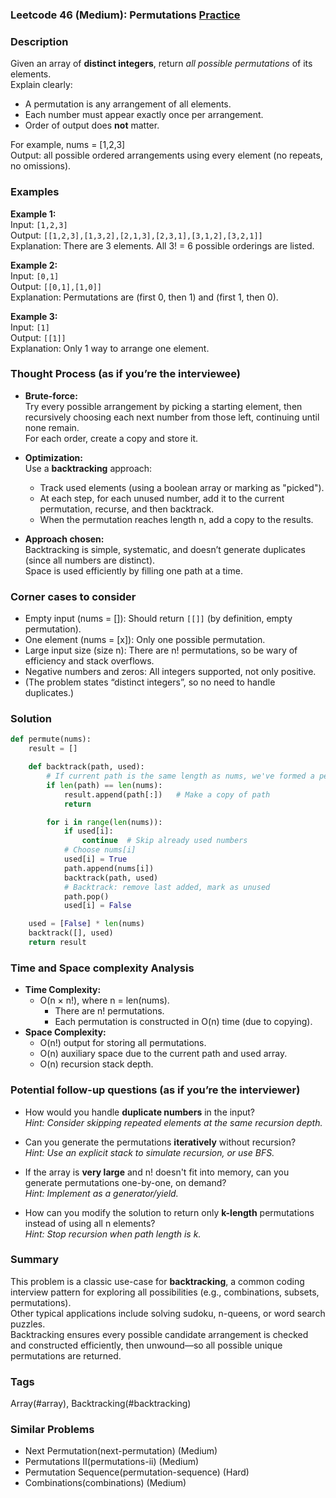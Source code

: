 ### Leetcode 46 (Medium): Permutations [Practice](https://leetcode.com/problems/permutations)

### Description  
Given an array of **distinct integers**, return *all possible permutations* of its elements.  
Explain clearly:  
- A permutation is any arrangement of all elements.  
- Each number must appear exactly once per arrangement.  
- Order of output does **not** matter.

For example, nums = [1,2,3]  
Output: all possible ordered arrangements using every element (no repeats, no omissions).

### Examples  

**Example 1:**  
Input: `[1,2,3]`  
Output: `[[1,2,3],[1,3,2],[2,1,3],[2,3,1],[3,1,2],[3,2,1]]`  
Explanation: There are 3 elements. All 3! = 6 possible orderings are listed.

**Example 2:**  
Input: `[0,1]`  
Output: `[[0,1],[1,0]]`  
Explanation: Permutations are (first 0, then 1) and (first 1, then 0).

**Example 3:**  
Input: `[1]`  
Output: `[[1]]`  
Explanation: Only 1 way to arrange one element.

### Thought Process (as if you’re the interviewee)  
- **Brute-force:**  
  Try every possible arrangement by picking a starting element, then recursively choosing each next number from those left, continuing until none remain.  
  For each order, create a copy and store it.

- **Optimization:**  
  Use a **backtracking** approach:
  - Track used elements (using a boolean array or marking as "picked").
  - At each step, for each unused number, add it to the current permutation, recurse, and then backtrack.
  - When the permutation reaches length n, add a copy to the results.

- **Approach chosen:**  
  Backtracking is simple, systematic, and doesn’t generate duplicates (since all numbers are distinct).  
  Space is used efficiently by filling one path at a time.

### Corner cases to consider  
- Empty input (nums = []): Should return `[[]]` (by definition, empty permutation).
- One element (nums = [x]): Only one possible permutation.
- Large input size (size n): There are n! permutations, so be wary of efficiency and stack overflows.
- Negative numbers and zeros: All integers supported, not only positive.
- (The problem states “distinct integers”, so no need to handle duplicates.)

### Solution

```python
def permute(nums):
    result = []

    def backtrack(path, used):
        # If current path is the same length as nums, we've formed a permutation
        if len(path) == len(nums):
            result.append(path[:])   # Make a copy of path
            return

        for i in range(len(nums)):
            if used[i]:
                continue  # Skip already used numbers
            # Choose nums[i]
            used[i] = True
            path.append(nums[i])
            backtrack(path, used)
            # Backtrack: remove last added, mark as unused
            path.pop()
            used[i] = False

    used = [False] * len(nums)
    backtrack([], used)
    return result
```

### Time and Space complexity Analysis  

- **Time Complexity:**  
  - O(n × n!), where n = len(nums).
    - There are n! permutations.
    - Each permutation is constructed in O(n) time (due to copying).
- **Space Complexity:**  
  - O(n!) output for storing all permutations.
  - O(n) auxiliary space due to the current path and used array.
  - O(n) recursion stack depth.

### Potential follow-up questions (as if you’re the interviewer)  

- How would you handle **duplicate numbers** in the input?  
  *Hint: Consider skipping repeated elements at the same recursion depth.*

- Can you generate the permutations **iteratively** without recursion?  
  *Hint: Use an explicit stack to simulate recursion, or use BFS.*

- If the array is **very large** and n! doesn't fit into memory, can you generate permutations one-by-one, on demand?  
  *Hint: Implement as a generator/yield.*

- How can you modify the solution to return only **k-length** permutations instead of using all n elements?  
  *Hint: Stop recursion when path length is k.*

### Summary
This problem is a classic use-case for **backtracking**, a common coding interview pattern for exploring all possibilities (e.g., combinations, subsets, permutations).  
Other typical applications include solving sudoku, n-queens, or word search puzzles.  
Backtracking ensures every possible candidate arrangement is checked and constructed efficiently, then unwound—so all possible unique permutations are returned.

### Tags
Array(#array), Backtracking(#backtracking)

### Similar Problems
- Next Permutation(next-permutation) (Medium)
- Permutations II(permutations-ii) (Medium)
- Permutation Sequence(permutation-sequence) (Hard)
- Combinations(combinations) (Medium)